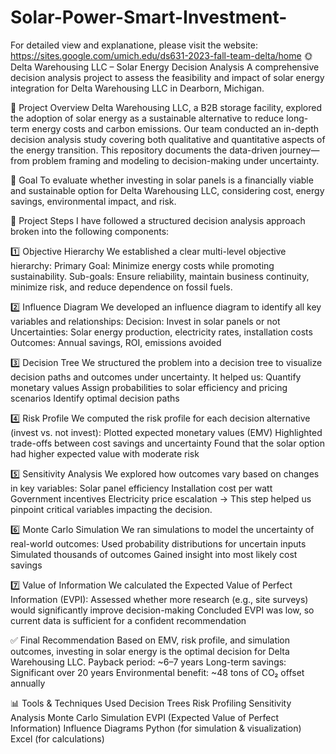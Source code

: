 # Solar-Power-Smart-Investment-
For detailed view and explanatione, please visit the website: https://sites.google.com/umich.edu/ds631-2023-fall-team-delta/home
🌞 Delta Warehousing LLC – Solar Energy Decision Analysis
A comprehensive decision analysis project to assess the feasibility and impact of solar energy integration for Delta Warehousing LLC in Dearborn, Michigan.

📘 Project Overview
Delta Warehousing LLC, a B2B storage facility, explored the adoption of solar energy as a sustainable alternative to reduce long-term energy costs and carbon emissions. Our team conducted an in-depth decision analysis study covering both qualitative and quantitative aspects of the energy transition.
This repository documents the data-driven journey—from problem framing and modeling to decision-making under uncertainty.

🚀 Goal
To evaluate whether investing in solar panels is a financially viable and sustainable option for Delta Warehousing LLC, considering cost, energy savings, environmental impact, and risk.

📌 Project Steps
I have followed a structured decision analysis approach broken into the following components:

1️⃣ Objective Hierarchy
We established a clear multi-level objective hierarchy:
Primary Goal: Minimize energy costs while promoting sustainability.
Sub-goals: Ensure reliability, maintain business continuity, minimize risk, and reduce dependence on fossil fuels.

2️⃣ Influence Diagram
We developed an influence diagram to identify all key variables and relationships:
Decision: Invest in solar panels or not
Uncertainties: Solar energy production, electricity rates, installation costs
Outcomes: Annual savings, ROI, emissions avoided

3️⃣ Decision Tree
We structured the problem into a decision tree to visualize decision paths and outcomes under uncertainty. It helped us:
Quantify monetary values
Assign probabilities to solar efficiency and pricing scenarios
Identify optimal decision paths

4️⃣ Risk Profile
We computed the risk profile for each decision alternative (invest vs. not invest):
Plotted expected monetary values (EMV)
Highlighted trade-offs between cost savings and uncertainty
Found that the solar option had higher expected value with moderate risk

5️⃣ Sensitivity Analysis
We explored how outcomes vary based on changes in key variables:
Solar panel efficiency
Installation cost per watt
Government incentives
Electricity price escalation
→ This step helped us pinpoint critical variables impacting the decision.

6️⃣ Monte Carlo Simulation
We ran simulations to model the uncertainty of real-world outcomes:
Used probability distributions for uncertain inputs
Simulated thousands of outcomes
Gained insight into most likely cost savings

7️⃣ Value of Information
We calculated the Expected Value of Perfect Information (EVPI):
Assessed whether more research (e.g., site surveys) would significantly improve decision-making
Concluded EVPI was low, so current data is sufficient for a confident recommendation

✅ Final Recommendation
Based on EMV, risk profile, and simulation outcomes, investing in solar energy is the optimal decision for Delta Warehousing LLC.
Payback period: ~6–7 years
Long-term savings: Significant over 20 years
Environmental benefit: ~48 tons of CO₂ offset annually

📊 Tools & Techniques Used
Decision Trees
Risk Profiling
Sensitivity Analysis
Monte Carlo Simulation
EVPI (Expected Value of Perfect Information)
Influence Diagrams
Python (for simulation & visualization)
Excel (for calculations)

